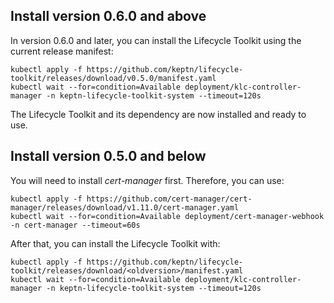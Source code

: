 
## Install version 0.6.0 and above

In version 0.6.0 and later, you can install the Lifecycle Toolkit using the current release manifest:
<!---x-release-please-start-version-->
```
kubectl apply -f https://github.com/keptn/lifecycle-toolkit/releases/download/v0.5.0/manifest.yaml
kubectl wait --for=condition=Available deployment/klc-controller-manager -n keptn-lifecycle-toolkit-system --timeout=120s
```
<!---x-release-please-end-->

The Lifecycle Toolkit and its dependency are now installed and ready to use.

## Install version 0.5.0 and below

You will need to install *cert-manager* first. Therefore, you can use:

<!-- 
[cert-manager](https://github.com/cert-manager/cert-manager/releases/download/v1.11.0/cert-manager.yaml)
-->
```
kubectl apply -f https://github.com/cert-manager/cert-manager/releases/download/v1.11.0/cert-manager.yaml
kubectl wait --for=condition=Available deployment/cert-manager-webhook -n cert-manager --timeout=60s
```

After that, you can install the Lifecycle Toolkit <oldversion> with:

```
kubectl apply -f https://github.com/keptn/lifecycle-toolkit/releases/download/<oldversion>/manifest.yaml
kubectl wait --for=condition=Available deployment/klc-controller-manager -n keptn-lifecycle-toolkit-system --timeout=120s
```